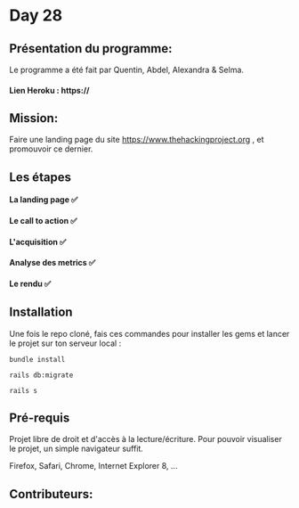 # Day 28

## Présentation du programme:
Le programme a été fait par Quentin, Abdel, Alexandra & Selma. 

#### Lien Heroku : https://

## Mission:

Faire une landing page du site https://www.thehackingproject.org , et promouvoir ce dernier.


## Les étapes 


#### La landing page ✅


#### Le call to action ✅

#### L'acquisition ✅

#### Analyse des metrics ✅

#### Le rendu ✅




## Installation

Une fois le repo cloné, fais ces commandes pour installer les gems et lancer le projet sur ton serveur local :


```
bundle install 
```

```
rails db:migrate 
```

```
rails s
```


## Pré-requis

Projet libre de droit et d'accès à la lecture/écriture. Pour pouvoir visualiser le projet, un simple navigateur suffit.

Firefox, Safari, Chrome, Internet Explorer 8, ...









## Contributeurs:


